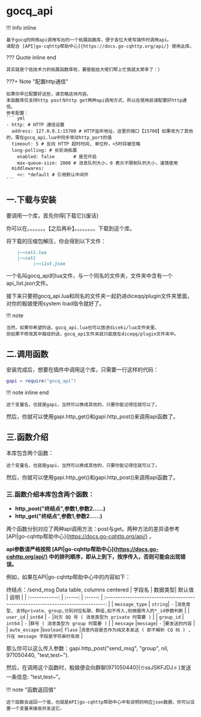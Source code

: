 # gocq_api

!!! Info inline 

    基于gocq的网络api调用写出的一个拓展函数库，便于各位大佬写插件时调用api。
    请配合 [API|go-cqhttp帮助中心]{https://docs.go-cqhttp.org/api/} 使用此库。

??? Quote inline end 

    其实就是个低技术力的拓展函数库啦，要是能给大佬们帮上忙我就太荣幸了：）

???+ Note "配置http通信" 

    如果你早已配置好这些，请忽略这块内容。
    本函数库仅支持http post与http get两种api调用方式，所以在使用前请配置好http通信。
    参考配置：
    ``` yml
    - http: # HTTP 通信设置
      address: 127.0.0.1:15700 # HTTP监听地址，这里的端口【15700】如果改为了其他的，需在gocq_api.lua中同步改动http_port的值
      timeout: 5 # 反向 HTTP 超时时间, 单位秒，<5时将被忽略
      long-polling: # 长轮询拓展
        enabled: false       # 是否开启
        max-queue-size: 2000 # 消息队列大小，0 表示不限制队列大小，谨慎使用
      middlewares:
        <<: *default # 引用默认中间件
    ```

## 一.下载与安装

要调用一个库，首先你得[下载它]{废话}

你可以在。。。。。。。【之后再补】。。。。。。。。下载到这个库。

将下载的压缩包解压，你会得到以下文件：

``` md
    |——call.lua
    |——call
          |——list.json
```

一个名叫gocq_api的lua文件，与一个同名的文件夹，文件夹中含有一个api_list.json文件。

接下来只要把gocq_api.lua和同名的文件夹一起扔进diceqq/plugin文件夹里面，对你的骰娘使用system load指令就好了。

!!! note 

    当然，如果你希望的话，gocq_api.lua也可以放进diceki/lua文件夹里。
    但如果不修改其中路径的话，gocq_api文件夹就只能放在diceqq/plugin文件夹中。

## 二.调用函数

安装完成后，想要在插件中调用这个库，只需要一行这样的代码：

```lua
gapi = require("gocq_api")
```

!!! note inline end

    这个变量名，也就是gapi，当然可以换成其他的，只要你能记得住就可以了。

然后，你就可以使用gapi.http_get()和gapi.http_post()来调用api函数了。

## 三.函数介绍

本库包含两个函数：

    这个变量名，也就是gapi，当然可以换成其他的，只要你能记得住就可以了。

然后，你就可以使用gapi.http_get()和gapi.http_post()来调用api函数了。

### 三.函数介绍本库包含两个函数：

- **http_post("终结点",参数1,参数2......)**
- **http_get("终结点",参数1,参数2......)**

两个函数分别对应了两种api调用方法：post与get。两种方法的差异请参考 [API|go-cqhttp帮助中心]{https://docs.go-cqhttp.org/api/} 。

**api参数请严格按照 [API|go-cqhttp帮助中心]{https://docs.go-cqhttp.org/api/} 中的排列顺序，即从上到下，按序传入，否则可能会出现错误。**

例如，如果在API|go-cqhttp帮助中心中的内容如下：


终结点：/send_msg
Data table, columns centered
| 字段名         | 数据类型| 默认值  | 说明                                                                             |
| :------------: | :-----: | :-----: | :------------------------------------------------------------------------------: |
| `message_type` | `string`| `-`     |`消息类型, 支持private、group,分别对应私聊、群组,如不传入,则根据传入的*_id参数判断` |
| `user_id`      | `int64` | `-`     |`对方 QQ 号 ( 消息类型为 private 时需要 )`                                         |
| `group_id`     | `int64` | `-`     |`群号 ( 消息类型为 group 时需要 )`                                                 |
| `message`      |`message`| `-`     |`要发送的内容`                                                                     |
| `auto_escape`  |`boolean`| `flase` |`消息内容是否作为纯文本发送 ( 即不解析 CQ 码 ) , 只在 message 字段是字符串时有效`   |

那么你可以这么传入参数：gapi.http_post("send_msg", "group", nil, 971050440, "test,test~").

然后，在调用这个函数时，骰娘便会向群聊[971050440]{☃️ssJSKFJDJ♬}发送一条信息: “test,test~”。

!!! note "函数返回值"

    这个函数会返回一个值，也就是API|go-cqhttp帮助中心中有说明的响应json数据，你可以设置一个变量来接收并发送它。
